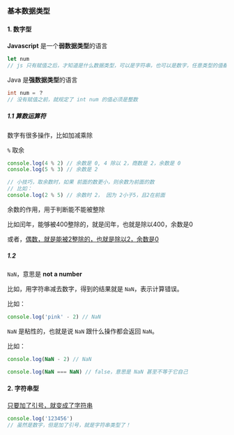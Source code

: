 ### 基本数据类型

#### 1. 数字型

**Javascript** 是一个**弱数据类型**的语言

~~~javascript
let num
// js 只有赋值之后，才知道是什么数据类型，可以是字符串，也可以是数字，任意类型的值都可以
~~~

Java 是**强数据类型**的语言

~~~java
int num = ？
// 没有赋值之前，就规定了 int num 的值必须是整数
~~~

##### 1.1 算数运算符

数字有很多操作，比如加减乘除

`%` 取余

~~~javascript
console.log(4 % 2) // 余数是 0, 4 除以 2，商数是 2，余数是 0
console.log(5 % 3) // 余数是 2

// 小技巧，取余数时，如果 前面的数更小，则余数为前面的数
// 比如：
console.log(2 % 5) // 余数时 2， 因为 2小于5，且2在前面
~~~

余数的作用，用于判断能不能被整除

比如闰年，能够被400整除的，就是闰年，也就是除以400，余数是0

或者，<u>偶数，就是能被2整除的，也就是除以2，余数是0</u>

##### 1.2

`NaN`，意思是 **not a number**

比如，用字符串减去数字，得到的结果就是 `NaN`，表示计算错误。

比如：

~~~javascript
console.log('pink' - 2) // NaN
~~~

`NaN` 是粘性的，也就是说 `NaN` 跟什么操作都会返回 `NaN`。

比如：

~~~javascript
console.log(NaN - 2) // NaN

console.log(NaN === NaN) // false，意思是 NaN 甚至不等于它自己
~~~

#### 2. 字符串型

<u>只要加了引号，就变成了字符串</u>

~~~javascript
console.log('123456')
// 虽然是数字，但是加了引号，就是字符串类型了！
~~~





